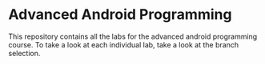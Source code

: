 # Advanced Android Programming
This repository contains all the labs for the advanced android programming course. To take a look at each individual lab, take a look at the branch selection.
